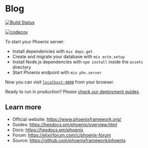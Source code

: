 # Blog

[![Build Status](https://travis-ci.org/EduardoBorsa/blog_deploy.svg?branch=master)](https://travis-ci.org/EduardoBorsa/blog_deploy)

[![codecov](https://codecov.io/gh/EduardoBorsa/blog_deploy/branch/master/graph/badge.svg)](https://codecov.io/gh/EduardoBorsa/blog_deploy)

To start your Phoenix server:

  * Install dependencies with `mix deps.get`
  * Create and migrate your database with `mix ecto.setup`
  * Install Node.js dependencies with `npm install` inside the `assets` directory
  * Start Phoenix endpoint with `mix phx.server`

Now you can visit [`localhost:4000`](http://localhost:4000) from your browser.

Ready to run in production? Please [check our deployment guides](https://hexdocs.pm/phoenix/deployment.html).

## Learn more

  * Official website: https://www.phoenixframework.org/
  * Guides: https://hexdocs.pm/phoenix/overview.html
  * Docs: https://hexdocs.pm/phoenix
  * Forum: https://elixirforum.com/c/phoenix-forum
  * Source: https://github.com/phoenixframework/phoenix
